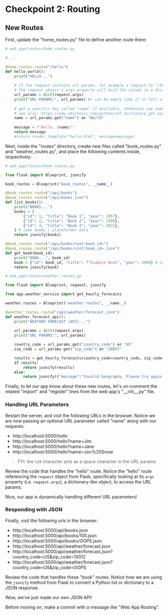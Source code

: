 
# Checkpoint 2: Routing

## New Routes

First, update the "home_routes.py" file to define another route there:

```py
# web_app/routes/home_routes.py

# ...

@home_routes.route("/hello")
def hello_world():
    print("HELLO...")
    
    # if the request contains url params, for example a request to "/hello?name=Harper"
    # the request object's args property will hold the values in a dictionary-like structure
    url_params = dict(request.args)
    print("URL PARAMS:", url_params) #> can be empty like {} or full of params like {"name":"Harper"}
    
    # get a specific key called "name" if available, otherwise use some specified default value
    # see also: https://www.w3schools.com/python/ref_dictionary_get.asp
    name = url_params.get("name") or "World"
    
    message = f"Hello, {name}!"
    return message
    #return render_template("hello.html", message=message)

```

Next, inside the "routes" directory, create new files called "book_routes.py" and "weather_routes.py", and place the following contents inside, respectively:

```py
# web_app/routes/book_routes.py

from flask import Blueprint, jsonify

book_routes = Blueprint("book_routes", __name__)

@book_routes.route("/api/books")
@book_routes.route("/api/books.json")
def list_books():
    print("BOOKS...")
    books = [
        {"id": 1, "title": "Book 1", "year": 1957},
        {"id": 2, "title": "Book 2", "year": 1990},
        {"id": 3, "title": "Book 3", "year": 2031},
    ] # some dummy / placeholder data
    return jsonify(books)

@book_routes.route("/api/books/<int:book_id>")
@book_routes.route("/api/books/<int:book_id>.json")
def get_book(book_id):
    print("BOOK...", book_id)
    book = {"id": book_id, "title": f"Example Book", "year": 2000} # some dummy / placeholder data
    return jsonify(book)

```

```py
# web_app/routes/weather_routes.py

from flask import Blueprint, request, jsonify

from app.weather_service import get_hourly_forecasts

weather_routes = Blueprint("weather_routes", __name__)

@weather_routes.route("/api/weather/forecast.json")
def weather_forecast_api():
    print("WEATHER FORECAST (API)...")
    
    url_params = dict(request.args)
    print("URL PARAMS:", url_params)

    country_code = url_params.get("country_code") or "US"
    zip_code = url_params.get("zip_code") or "20057"

    results = get_hourly_forecasts(country_code=country_code, zip_code=zip_code)
    if results:
        return jsonify(results)
    else:
        return jsonify({"message":"Invalid Geography. Please try again."}), 404

```


Finally, to let our app know about these new routes, let's un-comment the related "import" and "register" lines from the web app's "\_\_init_\_.py" file.

### Handling URL Parameters

Restart the server, and visit the following URLs in the browser. Notice we are now passing an optional URL parameter called "name" along with our requests:

  + http://localhost:5000/hello
  + http://localhost:5000/hello?name=Jim
  + http://localhost:5000/hello?name=Jane
  + http://localhost:5000/hello?name=Jon%20Snow

> FYI: the `%20` character acts as a space character in the URL params

Review the code that handles the "hello" route. Notice the "hello" route referencing the `request` object from Flask, specifically looking at its `args` property (i.e. `request.args`), a dictionary-like object, to access the URL params.

Nice, our app is dynamically handling different URL parameters!

### Responding with JSON

Finally, visit the following urls in the browser:
  + http://localhost:5000/api/books.json
  + http://localhost:5000/api/books/100.json
  + http://localhost:5000/api/books/OOPS.json
  + http://localhost:5000/api/weather/forecast.json
  + http://localhost:5000/api/weather/forecast.json?country_code=US&zip_code=10012
  + http://localhost:5000/api/weather/forecast.json?country_code=US&zip_code=OOPS

Review the code that handles these "book" routes. Notice how we are using the `jsonify` method from Flask to convert a Python list or dictionary to a JSON response.

Wow, we've just made our own JSON API!

Before moving on, make a commit with a message like "Web App Routing".
